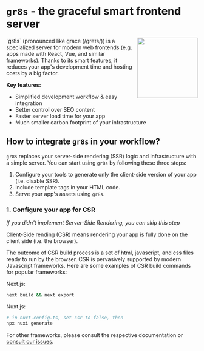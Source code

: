 # `gr8s` - the graceful smart frontend server

<img align="right" width="159px" src="https://gr8s-server.codoma.tech/images/gr8s-logo-large.png">
`gr8s` (pronounced like grace (/ɡreɪs/)) is a specialized server for modern web frontends (e.g. apps made with React, Vue, and similar frameworks). Thanks to its smart features, it reduces your app's development time and hosting costs by a big factor.

**Key features:**

- Simplified development workflow & easy integration
- Better control over SEO content
- Faster server load time for your app
- Much smaller carbon footprint of your infrastructure


## How to integrate `gr8s` in your workflow?

`gr8s` replaces your server-side rendering (SSR) logic and infrastructure with a simple server.
You can start using `gr8s` by following these three steps:

1. Configure your tools to generate only the client-side version of your app (i.e. disable SSR).
2. Include template tags in your HTML code.
3. Serve your app's assets using `gr8s`.


### 1. Configure your app for CSR

*If you didn't implement Server-Side Rendering, you can skip this step*

Client-Side rending (CSR) means rendering your app is fully done on the client side (i.e. the browser).

The outcome of CSR build process is a set of html, javascript, and css files ready to run by the browser.
CSR is pervasively supported by modern Javascript frameworks.
Here are some examples of CSR build commands for popular frameworks:

Next.js:

```bash
next build && next export
```

Nuxt.js:

```bash
# in nuxt.config.ts, set ssr to false, then
npx nuxi generate
```

For other frameworks, please consult the respective documentation or [consult our issues](/../../issues).




